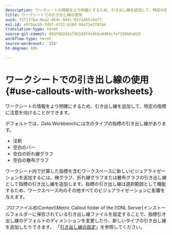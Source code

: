 ```yaml
---
description: ワークシートの情報をより明確にするため、引き出し線を追加して、特定の指標に注意を向けることができます。
title: ワークシートでの引き出し線の使用
uuid: f2f137ba-0ea2-464c-8d4c-057a265cdaf7
exl-id: e975ac89-7d6f-4732-b10d-94a71e1f01be
translation-type: tm+mt
source-git-commit: d9df90242ef96188f4e4b5e6d04cfef196b0a628
workflow-type: tm+mt
source-wordcount: '155'
ht-degree: 68%

---
```


# ワークシートでの引き出し線の使用{#use-callouts-with-worksheets}

ワークシートの情報をより明確にするため、引き出し線を追加して、特定の指標に注意を向けることができます。

デフォルトでは、Data Workbenchには次のタイプの指標の引き出し線があります。

* 注釈
* 空白のバー
* 空白の折れ線グラフ
* 空白の散布グラフ

ワークシート内で計算した指標を含むワークスペースに新しいビジュアライゼーションを追加するには、棒グラフ、折れ線グラフまたは散布グラフの引き出し線として指標の引き出し線を追加します。指標の引き出し線は選択範囲として機能するため、ワークスペース内のその他すべてのビジュアライゼーションに影響を与えます。

*プロファイル名*\Context\Metric Callout folder of the [!DNL Server]インストールフォルダーに保存されている引き出し線ファイルを設定することで、指標引き出し線のデフォルトのディメンションを変更したり、新しいタイプの引き出し線を追加したりできます。 「[引き出し線の設定](../../../../home/c-get-started/c-intf-anlys-ftrs/c-config-callouts.md#concept-f6e91e172f5e4c009245c9c549beb76a)」を参照してください。
